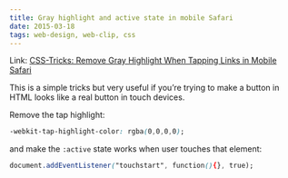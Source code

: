 ```yaml
---
title: Gray highlight and active state in mobile Safari
date: 2015-03-18
tags: web-design, web-clip, css
---
```



Link: [CSS-Tricks: Remove Gray Highlight When Tapping Links in Mobile Safari][31]

This is a simple tricks but very useful if you’re trying to make a button in HTML looks like a real button in touch devices.

Remove the tap highlight:

```css
-webkit-tap-highlight-color: rgba(0,0,0,0);
```

and make the `:active` state works when user touches that element:

```css
document.addEventListener("touchstart", function(){}, true);
```

[31]: https://css-tricks.com/snippets/css/remove-gray-highlight-when-tapping-links-in-mobile-safari/

